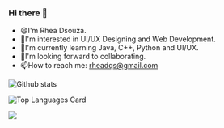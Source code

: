 ### Hi there 👋
- 😄I'm Rhea Dsouza.
- 👀I'm interested in UI/UX Designing and Web Development.
- 🌱I'm currently learning Java, C++, Python and UI/UX.
- 💞I'm looking forward to collaborating.
- 📫How to reach me: rheadqs@gmail.com

![Github stats](https://github-readme-stats.vercel.app/api?username=RheaDso&theme=github_dark&show_icons=true&count_private=true)

![Top Languages Card](https://github-readme-stats.vercel.app/api/top-langs/?username=RheaDso&theme=github_dark)

![](https://komarev.com/ghpvc/?username=your-github-username&style=flat-square)

